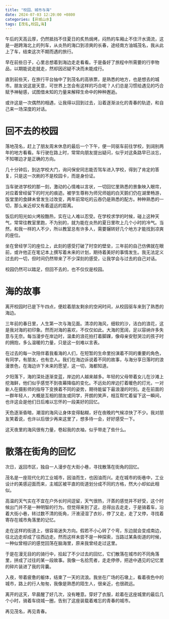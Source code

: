 ```yaml
---
title: "校园、城市与海"
date: 2024-07-03 12:20:00 +0800
categories: [异城山水]
tags: [茂名,校园,海]
---
```


午后的天高云厚，仍然抵挡不住夏日的炙热焗烤，闷热的车厢止不住汗水滴流，这是一趟跨海北上的列车，从炎热的海口到凉爽的长春，途经南方油城茂名，我从此上了车，结束这次不期而遇的旅行。 
 
早在前些日子，心里总想着到海边走走看看。于是备好了旅程中所需要的行李物品，以期能说走就走，然却因迟疑不决而未能成行。  

直到前些天，在旅行平台抽中了到茂名的高铁票，是熟悉的地方，也是想去的城市。朋友说这是天意，可世界上怎会有这样的巧合呢？人们总是习惯给遇见的巧合赋予神秘感，试图借未知的力量来解释生命中的种种邂逅。    

或许这是一次偶然的相遇，让我得以回到过去，沿着逐渐淡化的青春的轨迹，和自己来一场深度的对话。  

# 回不去的校园  

落地茂名，赶上了朋友周末休息的最后一个下午，便一同驱车前往学校，到阔别两年的地方看看。车行驶在路上时，常常向朋友提出疑问，似乎对这条路早已淡忘，不知哪边才是正确的方向。  

几十分钟后，到达学校大门，询问保安同志能否驾车进入学校，得到了肯定的答复，只是这一次刷的不是校园卡，而是身份证。  

当车驶进学校的那一刻，激动的心情难以言状，一切回忆里熟悉的景象映入眼帘，对应着曾经留下的时光的痕迹。被学生尊称为师兄师姐的白天鹅们仍在湖里畅游，饭堂里的食肆未曾发生过改变，两年前常吃的云吞仍是熟悉的配方。种种熟悉的一切，那么亲近却又有着遥远的距离。
  
饭后的阳光如火烤般酷热，实在让人难以忍受。在学校求学的时候，碰上这种天气，常常往教室里跑，不为别的，就为能在炎热的夏日里吹上几个小时的冷气。当然，和我一样的人不少，所以教室总有许多人，需要辗转好几个地方才能找到凉爽的座位。  

坐在曾经学习的座位上，此刻的感受打破了时空的壁垒，三年前的自己仿佛就在眼前，或许他正在笔记本上撰写着未来的计划，期待着美好的事情发生。我无法定义过去的一切，但时间仍然带来了不少深刻的感受，让我学会与过去的自己对话。  

校园仍然可以踏足，但回不去的，也不仅仅是校园。  

# 海的故事  

离开校园时已是下午四点，便趁着朋友剩余的空闲时间，从校园驱车来到了熟悉的海边。 
 
三年前的春日里，人生第一次与海见面。清凉的海风，细软的沙，洁白的浪花，这是我对海的初印象。然而对海的喜欢，不仅仅如此。大海的宽阔，足以容纳许多失意与无奈。每当漫步在岸边时，温柔的浪花拍打着脚踝，像母亲安慰哭泣的孩子时的拥抱，多么温暖的力量，只是这一刻难以言表。  

在过去的每一次陪伴着我看海的人们，在短暂的生命里扮演着不同的重要的角色，有同学，有朋友，也有恋人。我们在海边诉说着不同的故事，与海分享日落时的浪漫景色，在海边许下未来的愿望，这一切，海都知道。  

夕阳落下，海的深处逐渐变蓝，岸边的人越来越多。年轻的父母带着女儿在沙滩上挖海鲜，他们似乎感觉不到夜幕降临的变化。不远处的岸边打着暖色的灯光，一对新人在摄影师的指导下变换着不同的姿势，期待能留下最浪漫的时刻。走在前面的一群年轻人，大概是互相的朋友或同学，开朗的笑声，相互帮忙着留下这一瞬间，也许这会是他们日后难以忘怀的一段美好的回忆。  

天色逐渐昏暗，潮湿的海风让身体变得黏糊，好在夜晚的气候凉快了不少。我对朋友笑着说，也许以后很少再来这里了，想多待一会，好好感受一下。  

这天夜里的海风很有力量，卷起我的衣袖，似乎带走了些什么。  

# 散落在街角的回忆  

次日，返回市区，独自一人漫步在大街小巷，寻找散落在街角的回忆。  
    
茂名是一座现代化的工业城市，因油而生，也因油而兴。走在城市的街巷中，工业设计的美感迎面而来，主城区被平直的街道划分成不同的方格，然大小却如此相似。   

高温的天气实在不宜在户外长时间逗留，天气很热，汗蒸的感觉并不好受，这个时候出门并不是一种明智的行为。但觉得来到了这，总得出去走走，于是骑着车，沿着大街小巷，转过数不清的街角，汗液浸湿了衣衫，停了又走，走了又停，寻找着寄存在城市角落里的记忆。  

走在这样的街道上，很容易迷失方向。假若不小心转了个弯，东边就会变成南边，往北边走却成了往西边走。然而这样未尝不是一种探索，当路过某条街道的时候，一种似曾相识的感觉回荡在脑海里，原来我曾经走过这里。  

于是在漫无目的的骑行中，拾起了不少过去的回忆，它们散落在城市的不同角落里，拼成了过往的某一段故事。我像一名拾荒者，走走停停，把途中遇见的记忆里的碎片装进了我的背囊。  
  
入夜，带着疲惫的躯体，结束了一天的流浪。我坐在广场的石墩上，看着夜色中的城市，路上的行人匆匆，我像是熟悉的陌生人，很亲近，也很疏远。  

离开的这天，早晨醒了好几次，没有睡意。穿好了衣服，趁着在这座城里的最后几个小时，骑着车绕城一圈，告别了这座装载着难忘的青春的城市。  

再见茂名，再见青春。
